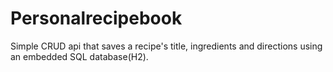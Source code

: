 # Personalrecipebook
Simple CRUD api that saves a recipe's title, ingredients and directions using an embedded SQL database(H2). 
